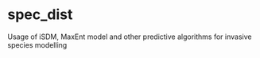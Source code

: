 # spec_dist
Usage of  iSDM, MaxEnt model and other predictive algorithms for invasive species modelling
